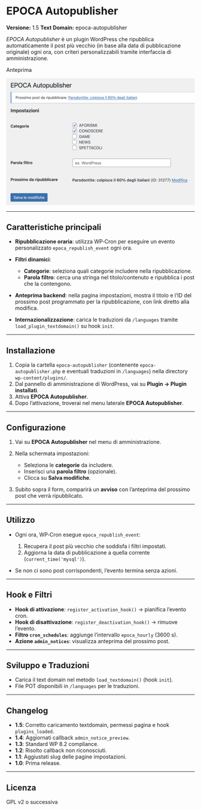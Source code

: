 # EPOCA Autopublisher

**Versione:** 1.5
**Text Domain:** epoca-autopublisher

*EPOCA Autopublisher* è un plugin WordPress che ripubblica automaticamente il post più vecchio (in base alla data di pubblicazione originale) ogni ora, con criteri personalizzabili tramite interfaccia di amministrazione.

Anteprima


![anteprima](./epoca-screen.png "epoca-screen")

---

## Caratteristiche principali

* **Ripubblicazione oraria**: utilizza WP‑Cron per eseguire un evento personalizzato `epoca_republish_event` ogni ora.
* **Filtri dinamici**:

  * **Categorie**: seleziona quali categorie includere nella ripubblicazione.
  * **Parola filtro**: cerca una stringa nel titolo/contenuto e ripubblica i post che la contengono.
* **Anteprima backend**: nella pagina impostazioni, mostra il titolo e l’ID del prossimo post programmato per la ripubblicazione, con link diretto alla modifica.
* **Internazionalizzazione**: carica le traduzioni da `/languages` tramite `load_plugin_textdomain()` su hook `init`.

---

## Installazione

1. Copia la cartella `epoca-autopublisher` (contenente `epoca-autopublisher.php` e eventuali traduzioni in `/languages`) nella directory `wp-content/plugins/`.
2. Dal pannello di amministrazione di WordPress, vai su **Plugin → Plugin installati**.
3. Attiva **EPOCA Autopublisher**.
4. Dopo l’attivazione, troverai nel menu laterale **EPOCA Autopublisher**.

---

## Configurazione

1. Vai su **EPOCA Autopublisher** nel menu di amministrazione.
2. Nella schermata impostazioni:

   * Seleziona le **categorie** da includere.
   * Inserisci una **parola filtro** (opzionale).
   * Clicca su **Salva modifiche**.
3. Subito sopra il form, comparirà un **avviso** con l’anteprima del prossimo post che verrà ripubblicato.

---

## Utilizzo

* Ogni ora, WP‑Cron esegue `epoca_republish_event`:

  1. Recupera il post più vecchio che soddisfa i filtri impostati.
  2. Aggiorna la data di pubblicazione a quella corrente (`current_time('mysql')`).
* Se non ci sono post corrispondenti, l’evento termina senza azioni.

---

## Hook e Filtri

* **Hook di attivazione**: `register_activation_hook()` → pianifica l’evento cron.
* **Hook di disattivazione**: `register_deactivation_hook()` → rimuove l’evento.
* **Filtro `cron_schedules`**: aggiunge l’intervallo `epoca_hourly` (3600 s).
* **Azione `admin_notices`**: visualizza anteprima del prossimo post.

---

## Sviluppo e Traduzioni

* Carica il text domain nel metodo `load_textdomain()` (hook `init`).
* File POT disponibili in `/languages` per le traduzioni.

---

## Changelog

* **1.5**: Corretto caricamento textdomain, permessi pagina e hook `plugins_loaded`.
* **1.4**: Aggiornati callback `admin_notice_preview`.
* **1.3**: Standard WP 8.2 compliance.
* **1.2**: Risolto callback non riconosciuti.
* **1.1**: Aggiustati slug delle pagine impostazioni.
* **1.0**: Prima release.

---

## Licenza

GPL v2 o successiva
